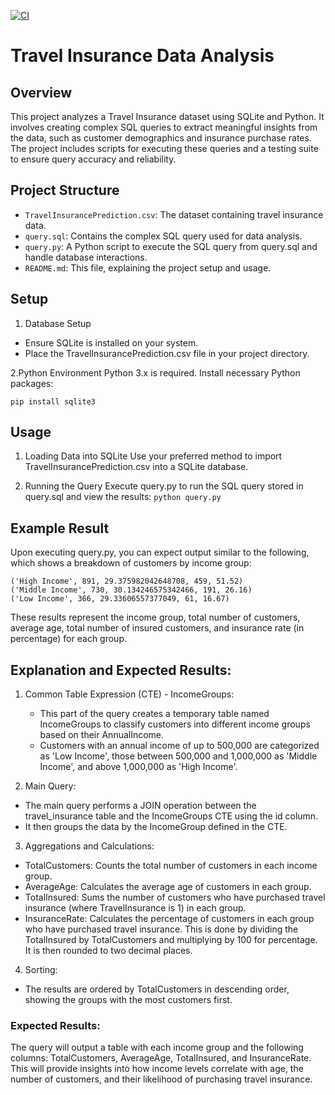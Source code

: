 [![CI](https://github.com/zhuminghui17/python-template/actions/workflows/cicd.yml/badge.svg)](https://github.com/zhuminghui17/python-template/actions/workflows/cicd.yml)

# Travel Insurance Data Analysis

## Overview
This project analyzes a Travel Insurance dataset using SQLite and Python. It involves creating complex SQL queries to extract meaningful insights from the data, such as customer demographics and insurance purchase rates. The project includes scripts for executing these queries and a testing suite to ensure query accuracy and reliability.

## Project Structure
- `TravelInsurancePrediction.csv`: The dataset containing travel insurance data.
- `query.sql`: Contains the complex SQL query used for data analysis.
- `query.py`: A Python script to execute the SQL query from query.sql and handle database interactions.
- `README.md`: This file, explaining the project setup and usage.

## Setup
1. Database Setup
- Ensure SQLite is installed on your system.
- Place the TravelInsurancePrediction.csv file in your project directory.

2.Python Environment
Python 3.x is required.
Install necessary Python packages:
```
pip install sqlite3
```

## Usage
1. Loading Data into SQLite
Use your preferred method to import TravelInsurancePrediction.csv into a SQLite database.

2. Running the Query
Execute query.py to run the SQL query stored in query.sql and view the results:
```python query.py```

## Example Result
Upon executing query.py, you can expect output similar to the following, which shows a breakdown of customers by income group:
```
('High Income', 891, 29.375982042648708, 459, 51.52)
('Middle Income', 730, 30.134246575342466, 191, 26.16)
('Low Income', 366, 29.33606557377049, 61, 16.67)
```
These results represent the income group, total number of customers, average age, total number of insured customers, and insurance rate (in percentage) for each group.

## Explanation and Expected Results:
1. Common Table Expression (CTE) - IncomeGroups:
    - This part of the query creates a temporary table named IncomeGroups to classify customers into different income groups based on their AnnualIncome.
    - Customers with an annual income of up to 500,000 are categorized as 'Low Income', those between 500,000 and 1,000,000 as 'Middle Income', and above 1,000,000 as 'High Income'.

2. Main Query:
- The main query performs a JOIN operation between the travel_insurance table and the IncomeGroups CTE using the id column.
- It then groups the data by the IncomeGroup defined in the CTE.

3. Aggregations and Calculations:
- TotalCustomers: Counts the total number of customers in each income group.
- AverageAge: Calculates the average age of customers in each group.
- TotalInsured: Sums the number of customers who have purchased travel insurance (where TravelInsurance is 1) in each group.
- InsuranceRate: Calculates the percentage of customers in each group who have purchased travel insurance. This is done by dividing the TotalInsured by TotalCustomers and multiplying by 100 for percentage. It is then rounded to two decimal places.

4. Sorting:
- The results are ordered by TotalCustomers in descending order, showing the groups with the most customers first.


### Expected Results:
The query will output a table with each income group and the following columns: TotalCustomers, AverageAge, TotalInsured, and InsuranceRate. This will provide insights into how income levels correlate with age, the number of customers, and their likelihood of purchasing travel insurance.